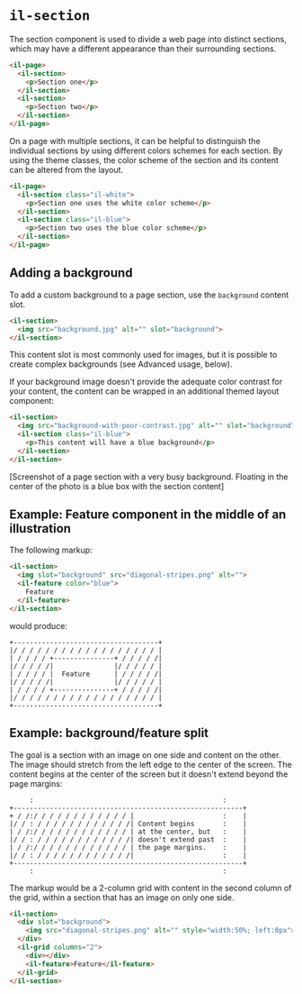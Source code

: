 # `il-section`

The section component is used to divide a web page into distinct sections, which may have a different appearance than their surrounding sections.

```html
<il-page>
  <il-section>
    <p>Section one</p>
  </il-section>
  <il-section>
    <p>Section two</p>
  </il-section>
</il-page>
```
On a page with multiple sections, it can be helpful to distinguish the individual sections by using different colors schemes for each section. By using the theme classes, the color scheme of the section and its content can be altered from the layout.

```html
<il-page>
  <il-section class="il-white">
    <p>Section one uses the white color scheme</p>
  </il-section>
  <il-section class="il-blue">
    <p>Section two uses the blue color scheme</p>
  </il-section>
</il-page>
```
## Adding a background

To add a custom background to a page section, use the `background` content slot.

```html
<il-section>
  <img src="background.jpg" alt="" slot="background">
</il-section>
```
This content slot is most commonly used for images, but it is possible to create complex backgrounds (see Advanced usage, below).

If your background image doesn't provide the adequate color contrast for your content, the content can be wrapped in an additional themed layout component:

```html
<il-section>
  <img src="background-with-poor-contrast.jpg" alt="" slot="background">
  <il-section class="il-blue">
    <p>This content will have a blue background</p>
  </il-section>
</il-section>
```

[Screenshot of a page section with a very busy background. Floating in the center of the photo is a blue box with the section content]

## Example: Feature component in the middle of an illustration

The following markup:

```html
<il-section>
  <img slot="background" src="diagonal-stripes.png" alt="">
  <il-feature color="blue">
    Feature
  </il-feature>
</il-section>
```

would produce:

```
+------------------------------------+
|/ / / / / / / / / / / / / / / / / / |
| / / / / +---------------+ / / / / /|
|/ / / / /|               |/ / / / / |
| / / / / |  Feature      | / / / / /|
|/ / / / /|               |/ / / / / |
| / / / / +---------------+ / / / / /|
|/ / / / / / / / / / / / / / / / / / |
+------------------------------------+

```

## Example: background/feature split

The goal is a section with an image on one side and content on the other. The image should stretch from the left edge to the center of the screen. The content begins at the center of the screen but it doesn't extend beyond the page margins:

```
     :                                               :
+---------------------------------------------------------+
+ / /:/ / / / / / / / / / / / |                      :    |
|/ / : / / / / / / / / / / / /| Content begins       :    |
| / /:/ / / / / / / / / / / / | at the center, but   :    |
|/ / : / / / / / / / / / / / /| doesn't extend past  :    |
| / /:/ / / / / / / / / / / / | the page margins.    :    |
|/ / : / / / / / / / / / / / /|                      :    |
+---------------------------------------------------------+
     :                                               :
```

The markup would be a 2-column grid with content in the second column of the grid, within a section that has an image on only one side.

```html
<il-section>
  <div slot="background">
    <img src="diagonal-stripes.png" alt="" style="width:50%; left:0px">
  </div>
  <il-grid columns="2">
    <div></div>
    <il-feature>Feature</il-feature>
  </il-grid>
</il-section>
```

